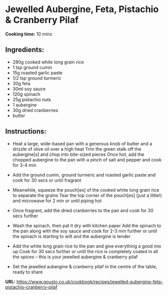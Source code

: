 # Jewelled Aubergine, Feta, Pistachio & Cranberry Pilaf

**Cooking time:** 10 mins

## Ingredients:

- 280g cooked white long grain rice
- 1 tsp ground cumin
- 15g roasted garlic paste
- 1/2 tsp ground turmeric
- 30g feta
- 30ml soy sauce
- 120g spinach
- 25g pistachio nuts
- 1 aubergine
- 30g dried cranberries
- butter

## Instructions:

- Heat a large, wide-based pan with a generous knob of butter and a drizzle of olive oil over a high heat
  Trim the green stalk off the aubergine[s] and chop into bite-sized pieces
  Once hot, add the chopped aubergine to the pan with a pinch of salt and pepper and cook for 3-4 min

- Add the ground cumin, ground turmeric and roasted garlic paste and cook for 30 secs or until fragrant

- Meanwhile, squeeze the pouch[es] of the cooked white long grain rice to separate the grains
  Tear the top corner of the pouch[es] (just a little!) and microwave for 2 min or until piping hot

- Once fragrant, add the dried cranberries to the pan and cook for 30 secs further

- Wash the spinach, then pat it dry with kitchen paper
  Add the spinach to the pan along with the soy sauce and cook for 2-3 min further or until the spinach is starting to wilt and the aubergine is tender

- Add the white long grain rice to the pan and give everything a good mix up
  Cook for 30 secs further or until the rice is completely coated in all the spices – this is your jewelled aubergine & cranberry pilaf

- Set the jewelled aubergine & cranberry pilaf in the centre of the table, ready to share

**URL:** https://www.gousto.co.uk/cookbook/recipes/jewelled-aubergine-feta-pistachio-cranberry-pilaf
